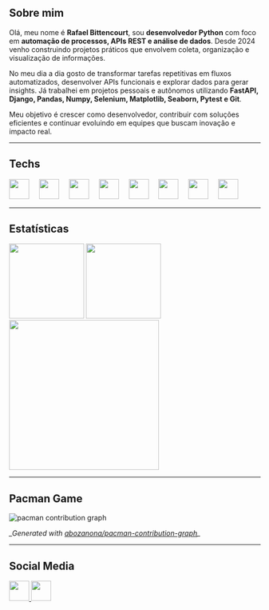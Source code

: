 <h2 align="left">Sobre mim</h2>

<p align="left">
Olá, meu nome é <b>Rafael Bittencourt</b>, sou <b>desenvolvedor Python</b> com foco em <b>automação de processos, APIs REST e análise de dados</b>.  
Desde 2024 venho construindo projetos práticos que envolvem coleta, organização e visualização de informações.  
</p>

<p align="left">
No meu dia a dia gosto de transformar tarefas repetitivas em fluxos automatizados, desenvolver APIs funcionais e explorar dados para gerar insights.  
Já trabalhei em projetos pessoais e autônomos utilizando <b>FastAPI, Django, Pandas, Numpy, Selenium, Matplotlib, Seaborn, Pytest e Git</b>.  
</p>

<p align="left">
Meu objetivo é crescer como desenvolvedor, contribuir com soluções eficientes e continuar evoluindo em equipes que buscam inovação e impacto real.  
</p>

---

<h2 align="left">Techs</h2>

<div align="left">
  <img src="https://cdn.jsdelivr.net/gh/devicons/devicon/icons/python/python-original.svg" height="40" />
  <img width="12" />
  <img src="https://cdn.jsdelivr.net/gh/devicons/devicon/icons/selenium/selenium-original.svg" height="40" />
  <img width="12" />
  <img src="https://cdn.jsdelivr.net/gh/devicons/devicon/icons/fastapi/fastapi-original.svg" height="40" />
  <img width="12" />
  <img src="https://cdn.jsdelivr.net/gh/devicons/devicon/icons/numpy/numpy-original.svg" height="40" />
  <img width="12" />
  <img src="https://cdn.jsdelivr.net/gh/devicons/devicon/icons/django/django-plain.svg" height="40" />
  <img width="12" />
  <img src="https://cdn.jsdelivr.net/gh/devicons/devicon/icons/jupyter/jupyter-original.svg" height="40" />
  <img width="12" />
  <img src="https://cdn.jsdelivr.net/gh/devicons/devicon/icons/docker/docker-original.svg" height="40" />
  <img width="12" />
  <img src="https://cdn.jsdelivr.net/gh/devicons/devicon/icons/vscode/vscode-original.svg" height="40" />
</div>

---

<h2 align="left">Estatísticas</h2>

<div align="left">
  <!-- Stats principais -->
  <img src="https://github-readme-stats.vercel.app/api?username=Rafael072187&show_icons=true&include_all_commits=true&count_private=true&theme=gruvbox&locale=pt-br&hide_border=false&cache_seconds=1800&token=${{ secrets.GH_TOKEN }}" height="150" />

  <!-- Linguagens mais usadas -->
  <img src="https://github-readme-stats.vercel.app/api/top-langs?username=Rafael072187&locale=pt-br&hide_title=true&layout=compact&card_width=320&langs_count=6&theme=gotham&hide_border=true&cache_seconds=1800&token=${{ secrets.GH_TOKEN }}" height="150" />

  <!-- Gráfico de atividade -->
  <img src="https://github-readme-activity-graph.vercel.app/graph?username=Rafael072187&radius=16&theme=gotham&area=true&hide_border=true" height="300" />
</div>

---

<h2 align="left">Pacman Game</h2>

<picture>
  <source media="(prefers-color-scheme: dark)" srcset="https://raw.githubusercontent.com/Rafael072187/Rafael072187/output/pacman-contribution-graph-dark.svg">
  <source media="(prefers-color-scheme: light)" srcset="https://raw.githubusercontent.com/Rafael072187/Rafael072187/output/pacman-contribution-graph.svg">
  <img alt="pacman contribution graph" src="https://raw.githubusercontent.com/Rafael072187/Rafael072187/output/pacman-contribution-graph.svg">
</picture>

<p><i>_Generated with <a href="https://abozanona.github.io/pacman-contribution-graph/">abozanona/pacman-contribution-graph</a>_</i></p>


---

<h2 align="left">Social Media</h2>

<div align="left">
  <a href="https://www.linkedin.com/in/rafael-bittencourt-4b735a358" target="_blank">
    <img src="https://cdn.jsdelivr.net/gh/devicons/devicon/icons/linkedin/linkedin-original.svg" width="40" height="40" />
  </a>
  <a href="https://github.com/Rafael072187" target="_blank">
    <img src="https://cdn.jsdelivr.net/gh/devicons/devicon/icons/github/github-original.svg" width="40" height="40" />
  </a>
</div>
